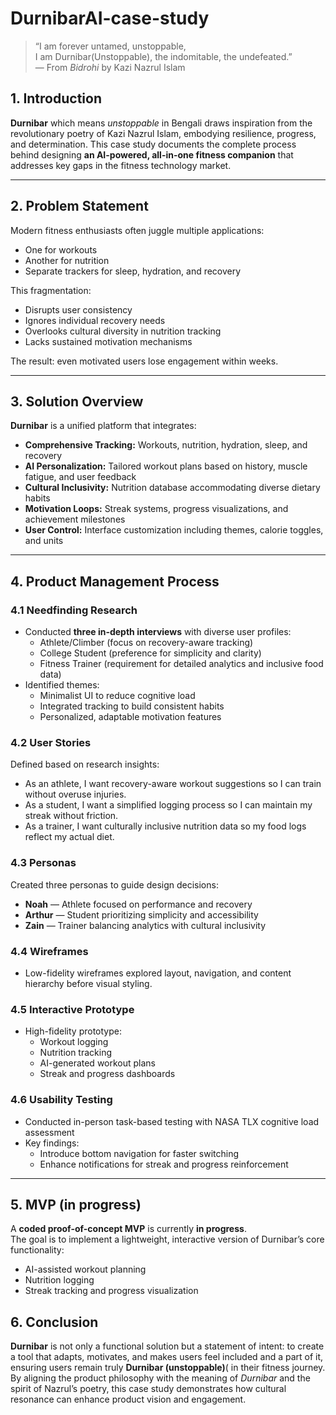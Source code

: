 # DurnibarAI-case-study

> “I am forever untamed, unstoppable,  
> I am Durnibar(Unstoppable), the indomitable, the undefeated.”  
> — From *Bidrohi* by Kazi Nazrul Islam

## 1. Introduction

**Durnibar** which means *unstoppable* in Bengali draws inspiration from the revolutionary poetry of Kazi Nazrul Islam, embodying resilience, progress, and determination.
This case study documents the complete  process behind designing **an AI-powered, all-in-one fitness companion** that addresses key gaps in the fitness technology market.

---

## 2. Problem Statement

Modern fitness enthusiasts often juggle multiple applications:
- One for workouts
- Another for nutrition
- Separate trackers for sleep, hydration, and recovery

This fragmentation:
- Disrupts user consistency
- Ignores individual recovery needs
- Overlooks cultural diversity in nutrition tracking
- Lacks sustained motivation mechanisms

The result: even motivated users lose engagement within weeks.

---

## 3. Solution Overview

**Durnibar** is a unified platform that integrates:
- **Comprehensive Tracking:** Workouts, nutrition, hydration, sleep, and recovery
- **AI Personalization:** Tailored workout plans based on history, muscle fatigue, and user feedback
- **Cultural Inclusivity:** Nutrition database accommodating diverse dietary habits
- **Motivation Loops:** Streak systems, progress visualizations, and achievement milestones
- **User Control:** Interface customization including themes, calorie toggles, and units

---

## 4. Product Management Process

### 4.1 Needfinding Research
- Conducted **three in-depth interviews** with diverse user profiles:
  - Athlete/Climber (focus on recovery-aware tracking)
  - College Student (preference for simplicity and clarity)
  - Fitness Trainer (requirement for detailed analytics and inclusive food data)
- Identified themes:
  - Minimalist UI to reduce cognitive load
  - Integrated tracking to build consistent habits
  - Personalized, adaptable motivation features


### 4.2 User Stories
Defined based on research insights:
- As an athlete, I want recovery-aware workout suggestions so I can train without overuse injuries.
- As a student, I want a simplified logging process so I can maintain my streak without friction.
- As a trainer, I want culturally inclusive nutrition data so my food logs reflect my actual diet.

### 4.3 Personas
Created three personas to guide design decisions:
- **Noah** — Athlete focused on performance and recovery
- **Arthur** — Student prioritizing simplicity and accessibility
- **Zain** — Trainer balancing analytics with cultural inclusivity

### 4.4 Wireframes
- Low-fidelity wireframes explored layout, navigation, and content hierarchy before visual styling.

### 4.5 Interactive Prototype
- High-fidelity prototype:
  - Workout logging
  - Nutrition tracking
  - AI-generated workout plans
  - Streak and progress dashboards

### 4.6 Usability Testing
- Conducted in-person task-based testing with NASA TLX cognitive load assessment
- Key findings:
  - Introduce bottom navigation for faster switching
  - Enhance notifications for streak and progress reinforcement

---
## 5. MVP (in progress)

A **coded proof-of-concept MVP** is currently **in progress**.  
The goal is to implement a lightweight, interactive version of Durnibar’s core functionality:
- AI-assisted workout planning
- Nutrition logging
- Streak tracking and progress visualization

## 6. Conclusion

**Durnibar** is not only a functional solution but a statement of intent: to create a tool that adapts, motivates, and makes users feel included and a part of it, ensuring users remain truly **Durnibar (unstoppable)**( in their fitness journey.  
By aligning the product philosophy with the meaning of *Durnibar* and the spirit of Nazrul’s poetry, this case study demonstrates how cultural resonance can enhance product vision and engagement.

